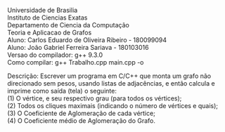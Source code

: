 Universidade de Brasilia<br/>
Instituto de Ciencias Exatas<br/>
Departamento de Ciencia da Computação<br/>
Teoria e Aplicacao de Grafos<br/>
Aluno: Carlos Eduardo de Oliveira Ribeiro - 180099094<br/>
Aluno: João Gabriel Ferreira Sariava - 180103016<br/>
Versao do compilador: g++ 9.3.0<br/>
Como compilar: g++ Trabalho.cpp main.cpp -o<br/>
                      
Descrição: Escrever um programa em C/C++ que monta um grafo não direcionado sem pesos, usando listas de adjacências,
e então calcula e imprime como saída (tela) o seguinte:<br/>
(1) O vértice, e seu respectivo grau (para todos os vértices);<br/>
(2) Todos os cliques maximais (indicando o número de vértices e quais);<br/>
(3) O Coeficiente de Aglomeração de cada vértice;<br/>
(4) O Coeficiente médio de Aglomeração do Grafo.<br/>
